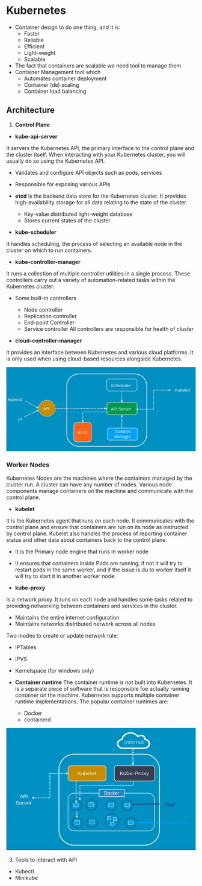 # Kubernetes

- Container design to do one thing, and it is:
  - Faster
  - Reliable
  - Efficient
  - Light-weight
  - Scalable
- The fact that containers are scalable we need tool to manage them
- Container Management tool which
  - Automates container deployment
  - Container (de) scaling
  - Container load balancing

## Architecture

1. **Control Plane**

- **kube-api-server**

It servers the Kubernetes API, the primary interface to the control plane and the cluster itself.
When interacting with your Kubernetes cluster, you will usually do so using the Kubernetes API.
- Validates and configure API objects such as pods, services
- Responsible for exposing various APIs

- **etcd**
Is the backend data store for the Kubernetes cluster. It provides high-availability storage for all data relating to the
state of the cluster.
  - Key-value distributed light-weight database
  - Stores current states of the cluster

- **kube-scheduler**

It handles scheduling, the process of selecting an available node in the cluster on which to run containers.

- **kube-controller-manager**

It runs a collection of multiple controller utilities in a single process. These controllers carry out a variety of
automation-related tasks within the Kubernetes cluster.
- Some built-in controllers
  - Node controller
  - Replication controller
  - End-point Controller
  - Service controller
All controllers are responsible for health of cluster

- **cloud-controller-manager**

It provides an interface between Kubernetes and various cloud platforms. It is only used when using cloud-based
resources alongside Kubernetes.

<img alt="kub_master_archi" src="./screeshots/master_cmpts.PNG"> 

### Worker Nodes

Kubernetes Nodes are the machines where the containers managed by the cluster run. A cluster can have any number of nodes.
Various node components manage containers on the machine and communicate with the control plane.

- **kubelet**

It is the Kubernetes agent that runs on each node. It communicates with the control plane and ensure that containers are
run on its node as instructed by control plane.
Kubelet also handles the process of reporting container status and other data about containers back to the control plane.

  - It is the Primary node engine that runs in worker node 
  - It ensures that containers inside Pods are running, if not it will try to restart pods in the same worker, and if
the issue is du to worker itself it will try to start it in another worker node.

- **kube-proxy**

Is a network proxy. It runs on each node and handles some tasks related to providing networking between containers
and services in the cluster.

- Maintains the entire internet configuration
- Maintains networks distributed network across all nodes

Two modes to create or update network rule:

- IPTables
- IPVS
- Kernelspace (for windows only)

- **Container runtime**
The container runtime is not built into Kubernetes. It is a separate piece of software that is responsible foe actually
running container on the machine.
Kubernetes supports multiple container runtime implementations. The popular container runtimes are:
  - Docker
  - containerd

<img src="./screeshots/worker_cmpts.PNG"> 

3. Tools to interact with API

- Kubectl
- Minikube
